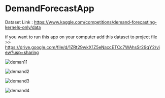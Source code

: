 
# DemandForecastApp

Dataset Link : https://www.kaggle.com/competitions/demand-forecasting-kernels-only/data

if you want to run this app on your computer add this dataset to project file >>  https://drive.google.com/file/d/1ZRt29wkX1Z5eNaccETCc7WAhsSr29qY2/view?usp=sharing



![deman11](https://github.com/yusufkesici/DemandForecast/assets/81406568/e4fd1238-28b3-46d8-b853-d87eaa7b6c83)

![demand2](https://github.com/yusufkesici/DemandForecast/assets/81406568/2eb081b6-c0e4-43a4-8ec9-57a573ac1de0)

![demand3](https://github.com/yusufkesici/DemandForecast/assets/81406568/e6d9b03b-2778-41e8-af2c-af5bda52d9d2)

![demand4](https://github.com/yusufkesici/DemandForecast/assets/81406568/9cd36faa-53d9-4a5a-8363-d11b66f2c7d5)

